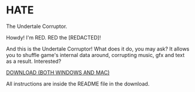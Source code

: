 # HATE
The Undertale Corruptor.

Howdy! I'm RED. RED the [REDACTED]!

And this is the Undertale Corruptor!
What does it do, you may ask?
It allows you to shuffle game's internal data around, corrupting music, gfx and text as a result.
Interested? 

[DOWNLOAD (BOTH WINDOWS AND MAC)](https://www.dropbox.com/s/pzsdkvu82p8urya/HATE.zip?dl=0)

All instructions are inside the README file in the download.



